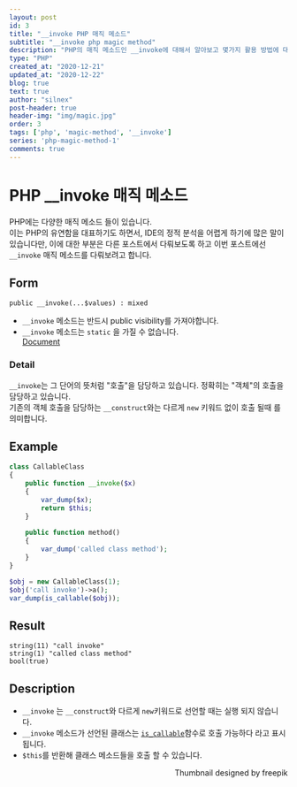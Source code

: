 ```yaml
---
layout: post
id: 3
title: "__invoke PHP 매직 메소드"
subtitle: "__invoke php magic method"
description: "PHP의 매직 메소드인 __invoke에 대해서 알아보고 몇가지 활용 방법에 대해서 알아보는 포스트입니다."
type: "PHP"
created_at: "2020-12-21"
updated_at: "2020-12-22"
blog: true
text: true
author: "silnex"
post-header: true
header-img: "img/magic.jpg"
order: 3
tags: ['php', 'magic-method', '__invoke']
series: 'php-magic-method-1'
comments: true
---
```


# PHP __invoke 매직 메소드
PHP에는 다양한 매직 메소드 들이 있습니다.  
이는 PHP의 유연함을 대표하기도 하면서,
IDE의 정적 분석을 어렵게 하기에 많은 말이 있습니다만, 이에 대한 부분은 다른 포스트에서 다뤄보도록 하고  이번 포스트에선 `__invoke` 매직 메소드를 다뤄보려고 합니다.

## Form
`public __invoke(...$values) : mixed`  
 - `__invoke` 메소드는 반드시 public visibility를 가져야합니다.
 - `__invoke` 메소드는 `static` 을 가질 수 없습니다.  
[Document](https://www.php.net/manual/en/language.oop5.magic.php#object.invoke)

### Detail
`__invoke`는 그 단어의 뜻처럼 "호출"을 담당하고 있습니다. 정확히는 "객체"의 호출을 담당하고 있습니다.  
기존의 객체 호출을 담당하는 `__construct`와는 다르게 `new` 키워드 없이 호출 될때 를 의미합니다.

## Example
```php
class CallableClass
{
    public function __invoke($x)
    {
        var_dump($x);
        return $this;
    }
    
    public function method()
    {
        var_dump('called class method');
    }
}

$obj = new CallableClass(1);
$obj('call invoke')->a();
var_dump(is_callable($obj));
```

## Result
```
string(11) "call invoke"
string(1) "called class method"
bool(true)
```

## Description
 - `__invoke` 는 `__construct`와 다르게 `new`키워드로 선언할 때는 실행 되지 않습니다.  
 - `__invoke` 메소드가 선언된 클래스는 [`is_callable`](https://www.php.net/manual/en/function.is-callable.php)함수로 호출 가능하다 라고 표시됩니다.  
 - `$this`를 반환해 클래스 메소드들을 호출 할 수 있습니다. 
 
<div style="text-align: right">Thumbnail designed by freepik</div>